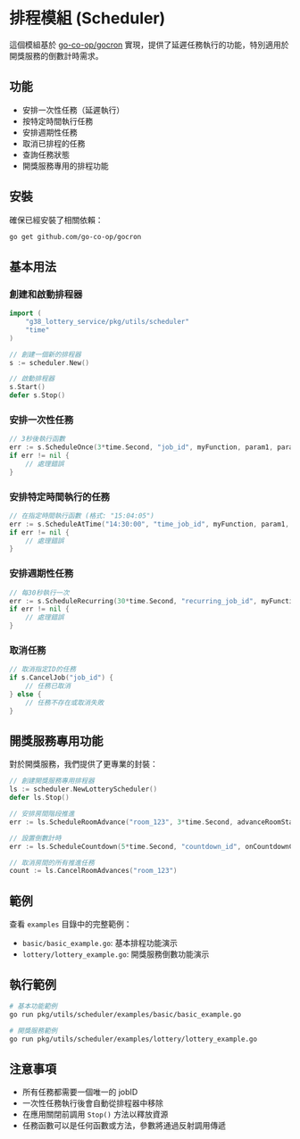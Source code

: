 # 排程模組 (Scheduler)

這個模組基於 [go-co-op/gocron](https://github.com/go-co-op/gocron) 實現，提供了延遲任務執行的功能，特別適用於開獎服務的倒數計時需求。

## 功能

- 安排一次性任務（延遲執行）
- 按特定時間執行任務
- 安排週期性任務
- 取消已排程的任務
- 查詢任務狀態
- 開獎服務專用的排程功能

## 安裝

確保已經安裝了相關依賴：

```bash
go get github.com/go-co-op/gocron
```

## 基本用法

### 創建和啟動排程器

```go
import (
    "g38_lottery_service/pkg/utils/scheduler"
    "time"
)

// 創建一個新的排程器
s := scheduler.New()

// 啟動排程器
s.Start()
defer s.Stop()
```

### 安排一次性任務

```go
// 3秒後執行函數
err := s.ScheduleOnce(3*time.Second, "job_id", myFunction, param1, param2)
if err != nil {
    // 處理錯誤
}
```

### 安排特定時間執行的任務

```go
// 在指定時間執行函數 (格式: "15:04:05")
err := s.ScheduleAtTime("14:30:00", "time_job_id", myFunction, param1, param2)
if err != nil {
    // 處理錯誤
}
```

### 安排週期性任務

```go
// 每30秒執行一次
err := s.ScheduleRecurring(30*time.Second, "recurring_job_id", myFunction, param1, param2)
if err != nil {
    // 處理錯誤
}
```

### 取消任務

```go
// 取消指定ID的任務
if s.CancelJob("job_id") {
    // 任務已取消
} else {
    // 任務不存在或取消失敗
}
```

## 開獎服務專用功能

對於開獎服務，我們提供了更專業的封裝：

```go
// 創建開獎服務專用排程器
ls := scheduler.NewLotteryScheduler()
defer ls.Stop()

// 安排房間階段推進
err := ls.ScheduleRoomAdvance("room_123", 3*time.Second, advanceRoomStage, StageDrawing)

// 設置倒數計時
err := ls.ScheduleCountdown(5*time.Second, "countdown_id", onCountdownComplete, param1, param2)

// 取消房間的所有推進任務
count := ls.CancelRoomAdvances("room_123")
```

## 範例

查看 `examples` 目錄中的完整範例：

- `basic/basic_example.go`: 基本排程功能演示
- `lottery/lottery_example.go`: 開獎服務倒數功能演示

## 執行範例

```bash
# 基本功能範例
go run pkg/utils/scheduler/examples/basic/basic_example.go

# 開獎服務範例
go run pkg/utils/scheduler/examples/lottery/lottery_example.go
```

## 注意事項

- 所有任務都需要一個唯一的 jobID
- 一次性任務執行後會自動從排程器中移除
- 在應用關閉前調用 `Stop()` 方法以釋放資源
- 任務函數可以是任何函數或方法，參數將通過反射調用傳遞 